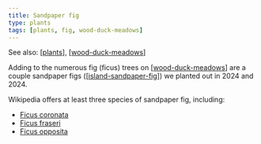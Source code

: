 ```yaml
---
title: Sandpaper fig
type: plants
tags: [plants, fig, wood-duck-meadows]
---
```


See also: [[plants]], [[wood-duck-meadows]]

Adding to the numerous fig (ficus) trees on [[wood-duck-meadows]] are a couple sandpaper figs ([[island-sandpaper-fig]]) we planted out in 2024 and 2024.

Wikipedia offers at least three species of sandpaper fig, including:

- [Ficus coronata](https://en.wikipedia.org/wiki/Ficus_coronata) 
- [Ficus fraseri](https://en.wikipedia.org/wiki/Ficus_fraseri)
- [Ficus opposita](https://en.wikipedia.org/wiki/Ficus_opposita)


[//begin]: # "Autogenerated link references for markdown compatibility"
[plants]: plants "Plants"
[wood-duck-meadows]: ../wood-duck-meadows "Wood duck meadows"
[island-sandpaper-fig]: ../individual-plants/island-sandpaper-fig "Sandpaper fig - The island"
[//end]: # "Autogenerated link references"